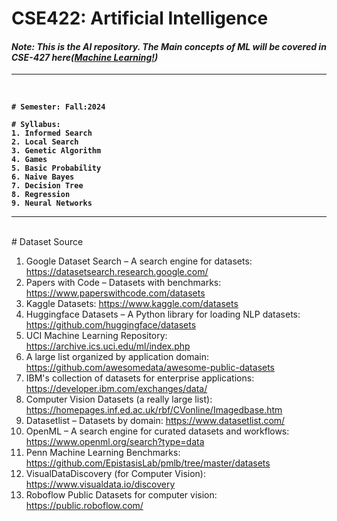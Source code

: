 <b><h1>CSE422: Artificial Intelligence </h1></b>
<i><h4>Note: This is the  AI repository. The Main concepts of ML will be covered in CSE-427 here(<a href="#">Machine Learning!</a>)</h4></i><hr><br>
<b>
```
# Semester: Fall:2024

# Syllabus:
1. Informed Search
2. Local Search
3. Genetic Algorithm
4. Games
5. Basic Probability
6. Naive Bayes
7. Decision Tree
8. Regression
9. Neural Networks
```
</b>

<hr><br>
# Dataset Source

1. Google Dataset Search – A search engine for datasets: https://datasetsearch.research.google.com/ <br>
2. Papers with Code – Datasets with benchmarks: https://www.paperswithcode.com/datasets <br>
3. Kaggle Datasets: https://www.kaggle.com/datasets <br>
4. Huggingface Datasets – A Python library for loading NLP datasets: https://github.com/huggingface/datasets  <br>
5. UCI Machine Learning Repository: https://archive.ics.uci.edu/ml/index.php <br>
6. A large list organized by application domain: https://github.com/awesomedata/awesome-public-datasets <br>
7. IBM's collection of datasets for enterprise applications:  https://developer.ibm.com/exchanges/data/ <br>
8. Computer Vision Datasets (a really large list): https://homepages.inf.ed.ac.uk/rbf/CVonline/Imagedbase.htm <br>
9. Datasetlist – Datasets by domain: https://www.datasetlist.com/ <br>
10. OpenML – A search engine for curated datasets and workflows: https://www.openml.org/search?type=data    <br>
11. Penn Machine Learning Benchmarks: https://github.com/EpistasisLab/pmlb/tree/master/datasets <br>
12. VisualDataDiscovery (for Computer Vision): https://www.visualdata.io/discovery <br>
13. Roboflow Public Datasets for computer vision: https://public.roboflow.com/ <br>


